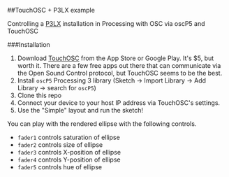 ##TouchOSC + P3LX example


Controlling a [P3LX](https://github.com/heronarts/P3LX) installation in Processing with OSC via oscP5 and TouchOSC

###Installation

1. Download [TouchOSC](http://hexler.net/software/touchosc) from the App Store or Google Play. It's $5, but worth it. There are a few free apps out there that can communicate via the Open Sound Control protocol, but TouchOSC seems to be the best.
2. Install `oscP5` Processing 3 library (Sketch -> Import Library -> Add Library -> search for `oscP5`)
3. Clone this repo
4. Connect your device to your host IP address via TouchOSC's settings. 
5. Use the "Simple" layout and run the sketch!

You can play with the rendered ellipse with the following controls.

- `fader1` controls saturation of ellipse
- `fader2` controls size of ellipse
- `fader3` controls X-position of ellipse
- `fader4` controls Y-position of ellipse
- `fader5` controls hue of ellipse
